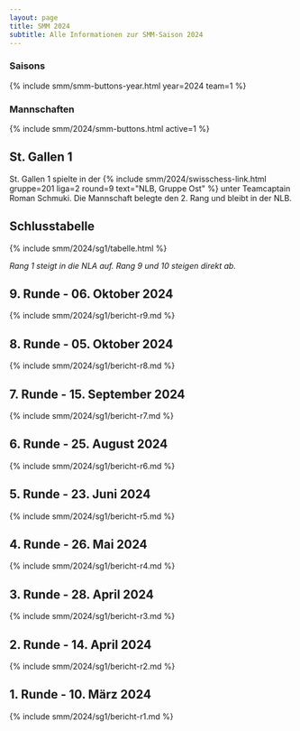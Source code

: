 ```yaml
---
layout: page
title: SMM 2024
subtitle: Alle Informationen zur SMM-Saison 2024
---
```


### Saisons

{% include smm/smm-buttons-year.html year=2024 team=1 %}

### Mannschaften

{% include smm/2024/smm-buttons.html active=1 %}

## St. Gallen 1

St. Gallen 1 spielte in der
{% include smm/2024/swisschess-link.html gruppe=201 liga=2 round=9 text="NLB, Gruppe Ost" %}
unter Teamcaptain Roman Schmuki. Die Mannschaft belegte den 2. Rang und bleibt in der NLB.

## Schlusstabelle

{% include smm/2024/sg1/tabelle.html %}

_Rang 1 steigt in die NLA auf. Rang 9 und 10 steigen direkt ab._

## 9. Runde - 06. Oktober 2024

{% include smm/2024/sg1/bericht-r9.md %}

## 8. Runde - 05. Oktober 2024

{% include smm/2024/sg1/bericht-r8.md %}

## 7. Runde - 15. September 2024

{% include smm/2024/sg1/bericht-r7.md %}

## 6. Runde - 25. August 2024

{% include smm/2024/sg1/bericht-r6.md %}

## 5. Runde - 23. Juni 2024

{% include smm/2024/sg1/bericht-r5.md %}

## 4. Runde - 26. Mai 2024

{% include smm/2024/sg1/bericht-r4.md %}

## 3. Runde - 28. April 2024

{% include smm/2024/sg1/bericht-r3.md %}

## 2. Runde - 14. April 2024

{% include smm/2024/sg1/bericht-r2.md %}

## 1. Runde - 10. März 2024

{% include smm/2024/sg1/bericht-r1.md %}

<style>
table th, table td:nth-of-type(4) {
    white-space: nowrap;
}
</style>
